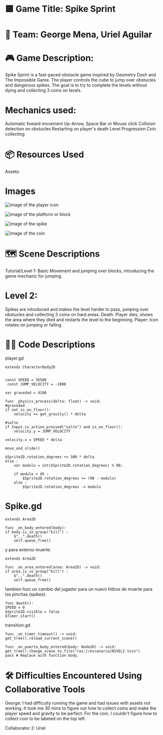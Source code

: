 # 🟦 Game Title: Spike Sprint

# 👥 Team: George Mena, Uriel Aguilar

# 🎮 Game Description:
Spike Sprint is a fast-paced obstacle game inspired by Geometry Dash and The Impossible Game. 
The player controls the cube to jump over obstucles and dangerous spikes. 
The goal is to try to complete the levels without dying and collecting 3 coins on levels.

# Mechanics used:
Automatic foward movement
Up-Arrow, Space Bar or Mouse click
Collision detection on obstucles
Restarting on player's death
Level Progression
Coin collecting

# 📦 Resources Used
Assets:

 # Images
![image of the player icon](https://www.google.com/url?sa=i&url=https%3A%2F%2Fes.pinterest.com%2Fpin%2F913878949359893335%2F&psig=AOvVaw1zLBw1oGLoSM-DnFJsrUx8&ust=1751940822134000&source=images&cd=vfe&opi=89978449&ved=0CBUQjRxqFwoTCNjHvqPWqY4DFQAAAAAdAAAAABAE)

![image of the platform or block](https://www.google.com/url?sa=i&url=https%3A%2F%2Fgeometry-dash.fandom.com%2Fwiki%2FObjects&psig=AOvVaw0UiRLPNupouO9kFfAVCPgt&ust=1751940922138000&source=images&cd=vfe&opi=89978449&ved=0CBUQjRxqFwoTCKD1kdTWqY4DFQAAAAAdAAAAABAE)

![image of the spike](https://www.google.com/url?sa=i&url=https%3A%2F%2Fwww.deviantart.com%2Fgreaterhtrae%2Fart%2FSpike-1011766972&psig=AOvVaw1-YOKju8k2E_gHfQ9wA2xc&ust=1751940963057000&source=images&cd=vfe&opi=89978449&ved=0CBUQjRxqFwoTCOjNh-fWqY4DFQAAAAAdAAAAABAE)

![image of the coin](https://i.redd.it/whats-the-worst-coin-in-gd-including-subzero-meltdown-and-v0-uz6s5vwxanxc1.jpg?width=750&format=pjpg&auto=webp&s=f976f0eb80a08c42ddc9dbf61bd76e6c91002e57)
 


# 🗺️ Scene Descriptions
Tutorial/Level 1:
Basic Movement and jumping over blocks, introducing the game mechanic for jumping.

# Level 2:
Spikes are introduced and makes the level harder to pass, jumping over obstucles and collecting 3 coins on hard areas.
Death: Player dies, shows the area where they died and restarts the level to the beginning.
Player: Icon rotates on jumping or falling


# 🧑‍💻 Code Descriptions

player.gd


    extends CharacterBody2D


    const SPEED = 35500
     const JUMP_VELOCITY = -1000

    var gravedad = 4100

    func _physics_process(delta: float) -> void:
	#gravedad
	if not is_on_floor():
		velocity += get_gravity() * delta

	#salto
	if Input.is_action_pressed("salto") and is_on_floor():
		velocity.y = JUMP_VELOCITY

	velocity.x = SPEED * delta

	move_and_slide()

    $Sprite2D.rotation_degrees += 380 * delta
	else :
		var modulo = int($Sprite2D.rotation_degrees) % 90;
	
		if modulo > 45 :
			$Sprite2D.rotation_degrees += (90 - modulo)
		else :
			$Sprite2D.rotation_degrees -= modulo

  
  # Spike.gd
   
    extends Area2D

    func _on_body_entered(body):
	if body.is_in_group("kill") :
		$"..".death()
		self.queue_free()
  
y para externo muerte:

    extends Area2D

    func _on_area_entered(area: Area2D) -> void:
	if area.is_in_group("kill") :
		$"..".death()
		self.queue_free()
  
tambien hizo un cambio del jugador para un nuevo hitbox de muerte para los pinchas (spikes):

    func death():
	SPEED = 0
	$Sprite2D.visible = false
	$Timer.start()
 
transition.gd

    func _on_timer_timeout() -> void:
	get_tree().reload_current_scene()

    func _on_puerta_body_entered(body: Node2D) -> void:
	get_tree().change_scene_to_file("res://escenario/NIVEL2.tscn")
	pass # Replace with function body. 

# 🛠️ Difficulties Encountered Using Collaborative Tools

 George: I had difficulty running the game and had issues with assets not working. It took me 30 mins to figure out how to collect coins and make the player speed
 and gravity to be perfect. For the coin, I couldn't figure how to collect coin to be labeled on the top left.


Collaborator 2: Uriel
